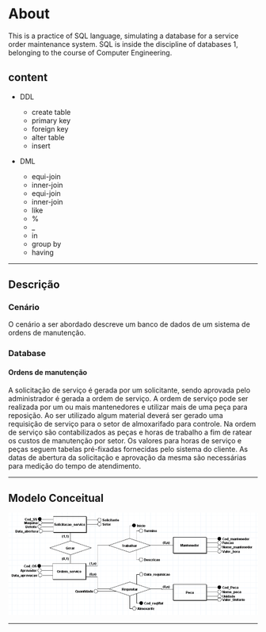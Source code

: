 # About

This is a practice of SQL language, simulating a database for a service order maintenance system. SQL is  inside the discipline of databases 1, belonging to the course of Computer Engineering.

## content

- DDL
  - create table
  - primary key
  - foreign key
  - alter table
  - insert

- DML
  - equi-join
  - inner-join
  - equi-join
  - inner-join
  - like
  - %
  - _
  - in
  - group by
  - having

---

## Descrição

### Cenário

O cenário a ser abordado descreve um banco de dados de um sistema de ordens de manutenção.

### Database

#### Ordens de manutenção

A solicitação de serviço é gerada por um solicitante, sendo aprovada pelo administrador é gerada a ordem de serviço. A ordem de serviço pode ser realizada por um ou mais mantenedores e utilizar mais de uma peça para reposição. Ao ser utilizado algum material deverá ser gerado uma requisição de serviço para o setor de almoxarifado para controle. Na ordem de serviço são contabilizados as peças e horas de trabalho a fim de ratear os custos de manutenção por setor. Os valores para horas de serviço e peças seguem tabelas pré-fixadas fornecidas pelo sistema do cliente. As datas de abertura da solicitação e aprovação da mesma são necessárias para medição do tempo de atendimento.

---

## Modelo Conceitual

![Modelo Conceitual database Ordens de Serviço de Manutenção](/model.jpg)

---
